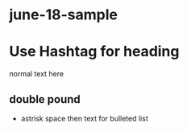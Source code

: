june-18-sample
==============

# Use Hashtag for heading

normal text here

## double pound
* astrisk space then text for bulleted list

